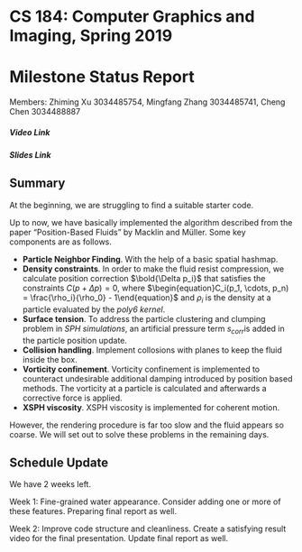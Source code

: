 # CS 184: Computer Graphics and Imaging, Spring 2019

# Milestone Status Report

Members: Zhiming Xu 3034485754, Mingfang Zhang 3034485741, Cheng Chen 3034488887

##### Video Link

##### Slides Link

## Summary

At the beginning, we are struggling to find a suitable starter code.

Up to now, we have basically implemented the algorithm described from the paper “Position-Based Fluids” by Macklin and Müller. Some key components are as follows.

- **Particle Neighbor Finding**. With the help of a basic spatial hashmap.
- **Density constraints**. In order to make the fluid resist compression, we calculate position correction $\bold{\Delta p_i}$ that satisfies the constraints $C(p+\Delta p)=0$, where $\begin{equation}C_i(p_1, \cdots, p_n) = \frac{\rho_i}{\rho_0} - 1\end{equation}$ and $\rho_i​$ is the density at a particle evaluated by the *poly6 kernel*.
- **Surface tension**. To address the particle clustering and clumping problem in *SPH simulations*, an artificial pressure term $s_{corr}​$ is added in the particle position update. 
- **Collision handling**. Implement collosions with planes to keep the fluid inside the box.
- **Vorticity confinement**. Vorticity confinement is implemented to counteract undesirable additional damping introduced by position based methods. The vorticity at a particle is calculated and afterwards a corrective force is applied.
- **XSPH viscosity**. XSPH viscosity is implemented for coherent motion.

However, the rendering procedure is far too slow and the fluid appears so coarse. We will set out to solve these problems in the remaining days.

## Schedule Update

We have 2 weeks left.

Week 1: Fine-grained water appearance. Consider adding one or more of these features. Preparing final report as well.

Week 2: Improve code structure and cleanliness. Create a satisfying result video for the final presentation. Update final report as well.